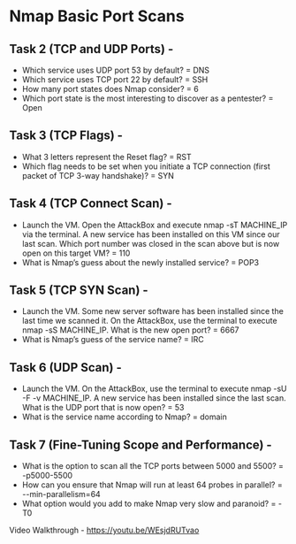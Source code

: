 # Nmap Basic Port Scans
## Task 2 (TCP and UDP Ports) - 
* Which service uses UDP port 53 by default?
 = DNS
* Which service uses TCP port 22 by default?
 = SSH
* How many port states does Nmap consider?
 = 6
* Which port state is the most interesting to discover as a pentester?
 = Open
## Task 3 (TCP Flags) - 
* What 3 letters represent the Reset flag?
 = RST
* Which flag needs to be set when you initiate a TCP connection (first packet of TCP 3-way handshake)?
 = SYN
## Task 4 (TCP Connect Scan) - 
* Launch the VM. Open the AttackBox and execute nmap -sT MACHINE_IP via the terminal. A new service has been installed on this VM since our last scan. Which port number was closed in the scan above but is now open on this target VM?
 = 110
* What is Nmap’s guess about the newly installed service?
 = POP3
## Task 5 (TCP SYN Scan) - 
* Launch the VM. Some new server software has been installed since the last time we scanned it. On the AttackBox, use the terminal to execute nmap -sS MACHINE_IP. What is the new open port?
 = 6667
* What is Nmap’s guess of the service name?
 = IRC
## Task 6 (UDP Scan) - 
* Launch the VM. On the AttackBox, use the terminal to execute nmap -sU -F -v MACHINE_IP. A new service has been installed since the last scan. What is the UDP port that is now open?
 = 53
* What is the service name according to Nmap?
 = domain
## Task 7 (Fine-Tuning Scope and Performance) - 
* What is the option to scan all the TCP ports between 5000 and 5500?
 = -p5000-5500
* How can you ensure that Nmap will run at least 64 probes in parallel?
 = --min-parallelism=64
* What option would you add to make Nmap very slow and paranoid?
 = -T0

Video Walkthrough - https://youtu.be/WEsjdRUTvao